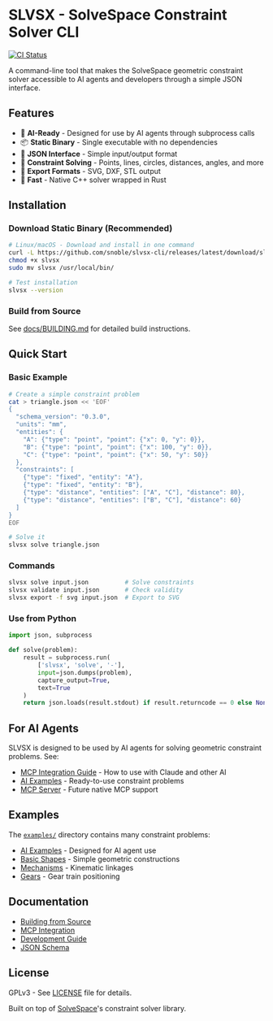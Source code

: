 # SLVSX - SolveSpace Constraint Solver CLI

[![CI Status](https://github.com/snoble/slvsx-cli/actions/workflows/build.yml/badge.svg)](https://github.com/snoble/slvsx-cli/actions)

A command-line tool that makes the SolveSpace geometric constraint solver accessible to AI agents and developers through a simple JSON interface.

## Features

- 🤖 **AI-Ready** - Designed for use by AI agents through subprocess calls
- 📦 **Static Binary** - Single executable with no dependencies
- 🔧 **JSON Interface** - Simple input/output format
- 🎯 **Constraint Solving** - Points, lines, circles, distances, angles, and more
- 📐 **Export Formats** - SVG, DXF, STL output
- 🚀 **Fast** - Native C++ solver wrapped in Rust

## Installation

### Download Static Binary (Recommended)

```bash
# Linux/macOS - Download and install in one command
curl -L https://github.com/snoble/slvsx-cli/releases/latest/download/slvsx-$(uname -s)-$(uname -m) -o slvsx
chmod +x slvsx
sudo mv slvsx /usr/local/bin/

# Test installation
slvsx --version
```

### Build from Source

See [docs/BUILDING.md](docs/BUILDING.md) for detailed build instructions.

## Quick Start

### Basic Example

```bash
# Create a simple constraint problem
cat > triangle.json << 'EOF'
{
  "schema_version": "0.3.0",
  "units": "mm",
  "entities": {
    "A": {"type": "point", "point": {"x": 0, "y": 0}},
    "B": {"type": "point", "point": {"x": 100, "y": 0}},
    "C": {"type": "point", "point": {"x": 50, "y": 50}}
  },
  "constraints": [
    {"type": "fixed", "entity": "A"},
    {"type": "fixed", "entity": "B"},
    {"type": "distance", "entities": ["A", "C"], "distance": 80},
    {"type": "distance", "entities": ["B", "C"], "distance": 60}
  ]
}
EOF

# Solve it
slvsx solve triangle.json
```

### Commands

```bash
slvsx solve input.json          # Solve constraints
slvsx validate input.json       # Check validity
slvsx export -f svg input.json  # Export to SVG
```

### Use from Python

```python
import json, subprocess

def solve(problem):
    result = subprocess.run(
        ['slvsx', 'solve', '-'],
        input=json.dumps(problem),
        capture_output=True,
        text=True
    )
    return json.loads(result.stdout) if result.returncode == 0 else None
```

## For AI Agents

SLVSX is designed to be used by AI agents for solving geometric constraint problems. See:

- [MCP Integration Guide](docs/MCP_INTEGRATION.md) - How to use with Claude and other AI
- [AI Examples](examples/ai-examples/) - Ready-to-use constraint problems
- [MCP Server](MCP_SERVER.md) - Future native MCP support

## Examples

The [`examples/`](examples/) directory contains many constraint problems:

- [AI Examples](examples/ai-examples/) - Designed for AI agent use
- [Basic Shapes](examples/01_first_point.json) - Simple geometric constructions
- [Mechanisms](examples/four_bar_linkage.json) - Kinematic linkages
- [Gears](examples/planetary_gears_simple.json) - Gear train positioning

## Documentation

- [Building from Source](docs/BUILDING.md)
- [MCP Integration](docs/MCP_INTEGRATION.md)
- [Development Guide](docs/DEVELOPMENT.md)
- [JSON Schema](schema/slvs-json.schema.json)

## License

GPLv3 - See [LICENSE](LICENSE) file for details.

Built on top of [SolveSpace](https://solvespace.com/)'s constraint solver library.